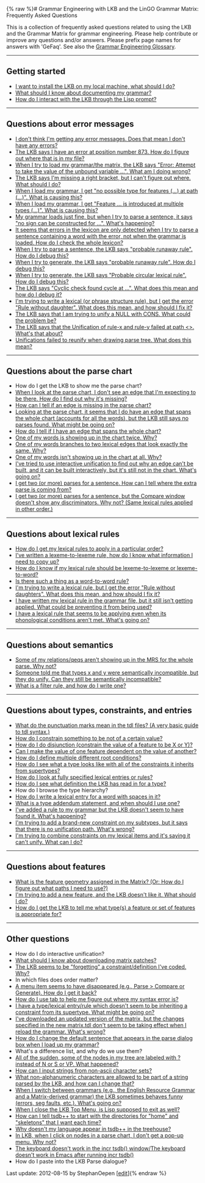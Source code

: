 {% raw %}# Grammar Engineering with LKB and the LinGO Grammar Matrix: Frequently Asked Questions

This is a collection of frequently asked questions related to using the
LKB and the Grammar Matrix for grammar engineering. Please help
contribute or improve any questions and/or answers. Please prefix page
names for answers with 'GeFaq'. See also the [Grammar
Engineering Glossary](/GeGlossary).

* * *

## Getting started

- [I want to install the LKB on my local machine, what should I
do?]()
- [What should I know about documenting my
grammar?]()
- [How do I interact with the LKB through the Lisp
prompt?]()

* * *

## Questions about error messages

- [I don't think I'm getting any error messages. Does that mean I
don't have any errors?]()
- [The LKB says I have an error at position number 873. How do I
figure out where that is in my file?]()
- [When I try to load my grammar/the matrix, the LKB says "Error:
Attempt to take the value of the unbound variable ...". What am I
doing wrong?]()
- [The LKB says I'm missing a right bracket, but I can't figure out
where. What should I do?]()
- [When I load my grammar, I get "no possible type for features (...)
at path (...)". What is causing this?]()
- [When I load my grammar, I get "Feature ... is introduced at
multiple types (...)". What is causing this?]()
- [My grammar loads just fine, but when I try to parse a sentence, it
says "no sign can be constructed for ...". What's
happening?]()
- [It seems that errors in the lexicon are only detected when I try to
parse a sentence containing a word with the error, not when the
grammar is loaded. How do I check the whole
lexicon?](/GeFaqLexiconErrors)
- [When I try to parse a sentence, the LKB says "probable runaway
rule". How do I debug this?]()
- [When I try to generate, the LKB says "probable runaway rule". How
do I debug this?]()
- [When I try to generate, the LKB says "Probable circular lexical
rule". How do I debug this?]()
- [The LKB says "Cyclic check found cycle at ...". What does this mean
and how do I debug it?]()
- [I'm trying to write a lexical (or phrase structure rule), but I get
the error "Rule without daughter". What does this mean, and how
should I fix it?]()
- [The LKB says that I am trying to unify a NULL with CONS. What could
the problem be?](/GeFaqUnifyingNullWithCons)
- [The LKB says that the Unification of rule-x and rule-y failed at
path &lt;&gt;. What's that about?](/GeFaqFailedAtPath)
- [Unifications failed to reunify when drawing parse tree. What does
this mean?](/GeFaqFailedToReunify)

* * *

## Questions about the parse chart

- How do I get the LKB to show me the parse chart?
- [When I look at the parse chart, I don't see an edge that I'm
expecting to be there. How do I find out why it's
missing?]()
- [How can I tell if an edge is missing in the parse
chart?]()
- [Looking at the parse chart, it seems that I do have an edge that
spans the whole chart (accounts for all the words), but the LKB
still says no parses found. What might be going on?]()
- [How do I tell if I have an edge that spans the whole
chart?]()
- [One of my words is showing up in the chart twice.
Why?]()
- [One of my words branches to two lexical edges that look exactly the
same. Why?](/GeFaqTwoLexEdges)
- [One of my words isn't showing up in the chart at all.
Why?](/GeFaqWordNotInChart)
- [I've tried to use interactive unification to find out why an edge
can't be built, and it can be built interactively, but it's still
not in the chart. What's going on?]()
- [I get two (or more) parses for a sentence. How can I tell where the
extra parse is coming from?](/GeFaqExtraParse1)
- [I get two (or more) parses for a sentence, but the Compare window
doesn't show any discriminators. Why not? (Same lexical rules
applied in other order.)](/GeFaqExtraParse2)

* * *

## Questions about lexical rules

- [How do I get my lexical rules to apply in a particular
order?](/GeFaqLexRuleOrder)
- [I've written a lexeme-to-lexeme rule, how do I know what
information I need to copy up?](/GeFaqLexToLexRule)
- [How do I know if my lexical rule should be lexeme-to-lexeme or
lexeme-to-word?](/GeFaqLexToWhatRule)
- [Is there such a thing as a word-to-word
rule?](/GeFaqWordToWordRule)
- [I'm trying to write a lexical rule, but I get the error "Rule
without daughters". What does this mean, and how should I fix
it?]()
- [I have written my lexical rule in the grammar file, but it still
isn't getting applied. What could be preventing it from being
used?]()
- [I have a lexical rule that seems to be applying even when its
phonological conditions aren't met. What's going
on?]()

* * *

## Questions about semantics

- [Some of my relations/qeqs aren't showing up in the MRS for the
whole parse. Why not?]()
- [Someone told me that types x and y were semantically incompatible,
but they do unify. Can they still be semantically
incompatible?](/GeFaqSemanticIncompatibility)
- [What is a filter rule, and how do I write one?](/GeFaqFilterRules)

* * *

## Questions about types, constraints, and entries

- [What do the punctuation marks mean in the tdl files? (A very basic
guide to tdl syntax.)]()
- [How do I constrain something to be not of a certain
value?]()
- [How do I do disjunction (constrain the value of a feature to be X
or Y)?]()
- [Can I make the value of one feature dependent on the value of
another?]()
- [How do I define multiple different root
conditions?](/GeFaqMultipleRoot)
- [How do I see what a type looks like with all of the constraints it
inherits from supertypes?]()
- [How do I look at fully specified lexical entries or
rules?]()
- [How do I see what definition the LKB has read in for a
type?]()
- How do I browse the type hierarchy?
- [How do I write a lexical entry for a word with spaces in
it?](/GeFaqLexEntrySpaces)
- [What is a type addendum statement, and when should I use
one?]()
- [I've added a rule to my grammar but the LKB doesn't seem to have
found it. What's happening?]()
- [I'm trying to add a brand-new constraint on my subtypes, but it
says that there is no unification path. What's
wrong?](/GeFaqNoUnificationPath)
- [I'm trying to combine constraints on my lexical items and it's
saying it can't unify. What can I do?](/GeFaqCombineConstraints)

* * *

## Questions about features

- [What is the feature geometry assigned in the Matrix? (Or: How do I
figure out what paths I need to use?)]()
- [I'm trying to add a new feature, and the LKB doesn't like it. What
should I do?]()
- [How do I get the LKB to tell me what type(s) a feature or set of
features is appropriate for?]()

* * *

## Other questions

- How do I do interactive unification?
- [What should I know about downloading matrix
patches?](/GeFaqMatrixPatches)
- [The LKB seems to be "forgetting" a constraint/definition I've
coded. Why?]()
- In which files does order matter?
- [A menu item seems to have disappeared (e.g., Parse &gt; Compare or
Generate). How do I get it back?]()
- [How do I use tab to help me figure out where my syntax error
is?]()
- [I have a type/lexical entry/rule which doesn't seem to be
inheriting a constraint from its supertype. What might be going
on?]()
- [I've downloaded an updated version of the matrix, but the changes
specified in the new matrix.tdl don't seem to be taking effect when
I reload the grammar. What's wrong?]()
- [How do I change the default sentence that appears in the parse
dialog box when I load up my grammar?](/GeFaqDefaultSentence)
- What's a difference list, and why do we use them?
- [All of the sudden, some of the nodes in my tree are labeled with ?
instead of N or S or VP. What happened?](/GeFaqQuestionMarkNodes)
- [How can I input strings from non-ascii character
sets?]()
- [What non-alphanumeric characters are allowed to be part of a string
parsed by the LKB, and how can I change that?]()
- [When I switch between grammars (e.g., the English Resource Grammar
and a Matrix-derived grammar) the LKB sometimes behaves funny
(errors, seg faults, etc.). What's going
on?]()
- [When I close the LKB Top Menu, is Lisp supposed to exit as
well?]()
- [How can I tell tsdb++ to start with the directories for "home" and
"skeletons" that I want each time?]()
- [Why doesn't my language appear in tsdb++ in the
treehouse?](/GeFaqTsdbTreehouse)
- [In LKB, when I click on nodes in a parse chart, I don't get a
pop-up menu. Why not?](/GeFaqChartNoPopups)
- [The keyboard doesn't work in the incr tsdb() window/The keyboard
doesn't work in Emacs after running incr
tsdb()]()
- How do I paste into the LKB Parse dialogue?

Last update: 2012-08-15 by StephanOepen [[edit](https://github.com/delph-in/docs/wiki/GrammarEngineeringFAQ/_edit)]{% endraw %}
